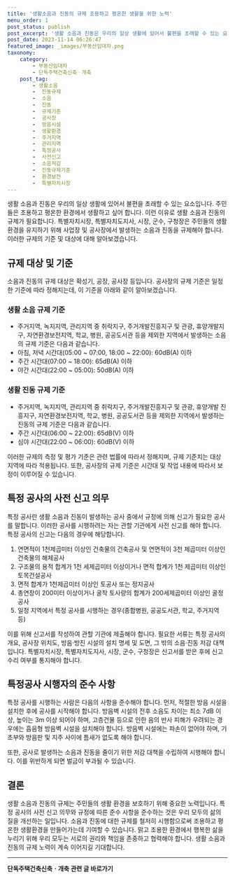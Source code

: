 ```yaml
---
title: '생활소음과 진동의 규제 조용하고 평온한 생활을 위한 노력'
menu_order: 1
post_status: publish
post_excerpt: '생활 소음과 진동은 우리의 일상 생활에 있어서 불편을 초래할 수 있는 요소입니다. 주민들은 조용하고 평온한 환경에서 생활하고 싶어 합니다. 이런 이유로 생활 소음과 진동의 규제가 필요합니다. 특별자치시장, 특별자치도지사, 시장, 군수, 구청장은 주민들의 생활 환경을 유지하기 위해 사업장 및 공사장에서 발생하는 소음과 진동을 규제해야 합니다. 이러한 규제의 기준 및 대상에 대해 알아보겠습니다.'
post_date: 2023-11-14 06:26:47
featured_image: _images/부동산임대차.png
taxonomy:
    category:
        - 부동산임대차
        - 단독주택건축신축ㆍ개축
    post_tag:
        - 생활소음
        -  진동규제
        -  소음
        -  진동
        -  규제기준
        -  공사장
        -  방음시설
        -  생활환경
        -  주거지역
        -  관리지역
        -  특정공사
        -  사전신고
        -  소음저감
        -  진동규제기준
        -  환경보전
        -  특별자치시장
---
```



생활 소음과 진동은 우리의 일상 생활에 있어서 불편을 초래할 수 있는 요소입니다. 주민들은 조용하고 평온한 환경에서 생활하고 싶어 합니다. 이런 이유로 생활 소음과 진동의 규제가 필요합니다. 특별자치시장, 특별자치도지사, 시장, 군수, 구청장은 주민들의 생활 환경을 유지하기 위해 사업장 및 공사장에서 발생하는 소음과 진동을 규제해야 합니다. 이러한 규제의 기준 및 대상에 대해 알아보겠습니다.

## 규제 대상 및 기준

소음과 진동의 규제 대상은 확성기, 공장, 공사장 등입니다. 공사장의 규제 기준은 일정한 기준에 따라 정해지는데, 이 기준을 아래와 같이 알아보겠습니다.

### 생활 소음 규제 기준

- 주거지역, 녹지지역, 관리지역 중 취락지구, 주거개발진흥지구 및 관광, 휴양개발지구, 자연환경보전지역, 학교, 병원, 공공도서관 등을 제외한 지역에서 발생하는 소음의 규제 기준은 다음과 같습니다.
- 아침, 저녁 시간대(05:00 ~ 07:00, 18:00 ~ 22:00): 60dB(A) 이하
- 주간 시간대(07:00 ~ 18:00): 65dB(A) 이하
- 야간 시간대(22:00 ~ 05:00): 50dB(A) 이하

### 생활 진동 규제 기준

- 주거지역, 녹지지역, 관리지역 중 취락지구, 주거개발진흥지구 및 관광, 휴양개발 진흥지구, 자연환경보전지역, 학교, 병원, 공공도서관 등을 제외한 지역에서 발생하는 진동의 규제 기준은 다음과 같습니다.
- 주간 시간대(06:00 ~ 22:00): 65dB(V) 이하
- 심야 시간대(22:00 ~ 06:00): 60dB(V) 이하

이러한 규제의 측정 및 평가 기준은 관련 법률에 따라서 정해지며, 규제 기준치는 대상 지역에 따라 적용됩니다. 또한, 공사장의 규제 기준은 시간대 및 작업 내용에 따라서 보정이 이루어질 수 있습니다.

## 특정 공사의 사전 신고 의무

특정 공사란 생활 소음과 진동이 발생하는 공사 중에서 규정에 의해 신고가 필요한 공사를 말합니다. 이러한 공사를 시행하려는 자는 관할 기관에게 사전 신고를 해야 합니다. 특정 공사의 신고는 다음의 경우에 해당합니다.

1. 연면적이 1천제곱미터 이상인 건축물의 건축공사 및 연면적이 3천 제곱미터 이상인 건축물의 해체공사
2. 구조물의 용적 합계가 1천 세제곱미터 이상이거나 면적 합계가 1천 제곱미터 이상인 토목건설공사
3. 면적 합계가 1천제곱미터 이상인 토공사 또는 정지공사
4. 총연장이 200미터 이상이거나 굴착 토사량의 합계가 200세제곱미터 이상인 굴정 공사
5. 일정 지역에서 특정 공사를 시행하는 경우(종합병원, 공공도서관, 학교, 주거지역 등)

이를 위해 신고서를 작성하여 관할 기관에 제출해야 합니다. 필요한 서류는 특정 공사의 개요, 공사장 위치도, 방음·방진 시설의 설치 명세 및 도면, 그 밖의 소음·진동 저감 대책입니다. 특별자치시장, 특별자치도지사, 시장, 군수, 구청장은 신고서를 받은 후에 신고 수리 여부를 통지해야 합니다.

## 특정공사 시행자의 준수 사항

특정 공사를 시행하는 사람은 다음의 사항을 준수해야 합니다. 먼저, 적절한 방음 시설을 설치한 후에 공사를 시작해야 합니다. 방음벽 시설의 전후 소음도 차이는 최소 7dB 이상, 높이는 3m 이상 되어야 하며, 고층건물 등으로 인한 음의 반사 피해가 우려되는 경우에는 흡음형 방음벽 시설을 설치해야 합니다. 방음벽 시설에는 파손이 없어야 하며, 기초부와 방음판 및 지주 사이에 틈새가 없도록 해야 합니다.

또한, 공사로 발생하는 소음과 진동을 줄이기 위한 저감 대책을 수립하여 시행해야 합니다. 이를 위반하게 되면 벌금이 부과될 수 있습니다.

## 결론

생활 소음과 진동의 규제는 주민들의 생활 환경을 보호하기 위해 중요한 노력입니다. 특정 공사의 사전 신고 의무와 규정에 따른 준수 사항을 준수하는 것은 우리 모두의 삶의 질을 개선하는 일입니다. 소음과 진동에 대한 규제를 철저히 시행함으로써 조용하고 평온한 생활환경을 만들어가는데 기여할 수 있습니다. 맑고 조용한 환경에서 행복한 삶을 누리기 위해 우리 모두는 서로의 권리와 책임을 존중하고 협력해야 합니다. 생활 소음과 진동의 규제 노력이 계속 이어지길 기대합니다.
<!-- wp:separator -->
<hr class="wp-block-separator has-alpha-channel-opacity"/>
<!-- /wp:separator -->

<!-- wp:group {"backgroundColor":"base","layout":{"type":"constrained"}} -->
<div class="wp-block-group has-base-background-color has-background"><!-- wp:paragraph {"align":"center","fontSize":"medium"} -->
<p class="has-text-align-center has-large-font-size"><strong>단독주택건축신축ㆍ개축 관련 글 바로가기</strong></p>
<!-- /wp:paragraph -->


<!-- wp:latest-posts
{"categories":[{"id":22762,"count":19,"description":"","link":"https://uknowlaw.com/category/%eb%8b%a8%eb%8f%85%ec%a3%bc%ed%83%9d%ea%b1%b4%ec%b6%95%ec%8b%a0%ec%b6%95%e3%86%8d%ea%b0%9c%ec%b6%95/","name":"단독주택건축신축ㆍ개축","slug":"단독주택건축신축ㆍ개축","taxonomy":"category","parent":0,"meta":[],"_links":{"self":[{"href":"https://uknowlaw.com/wp-json/wp/v2/categories/22762"}],"collection":[{"href":"https://uknowlaw.com/wp-json/wp/v2/categories"}],"about":[{"href":"https://uknowlaw.com/wp-json/wp/v2/taxonomies/category"}],"wp:post_type":[{"href":"https://uknowlaw.com/wp-json/wp/v2/posts?categories=22762"}],"curies":[{"name":"wp","href":"https://api.w.org/{rel}","templated":true}]}}],"postsToShow":100,"excerptLength":28,"postLayout":"grid","columns":2,"featuredImageAlign":"left","featuredImageSizeSlug":"large","fontSize":"small"} /--></div>
<!-- /wp:group -->